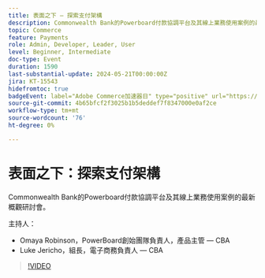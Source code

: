 ```yaml
---
title: 表面之下 — 探索支付架構
description: Commonwealth Bank的Powerboard付款協調平台及其線上業務使用案例的最新概觀研討會。
topic: Commerce
feature: Payments
role: Admin, Developer, Leader, User
level: Beginner, Intermediate
doc-type: Event
duration: 1590
last-substantial-update: 2024-05-21T00:00:00Z
jira: KT-15543
hidefromtoc: true
badgeEvent: label="Adobe Commerce加速器日" type="positive" url="https://experienceleague.adobe.com/en/docs/events/apac-commerce-recordings/2024/accelerator-day/overview.html"
source-git-commit: 4b65bfcf2f3025b1b5deddef7f8347000e0af2ce
workflow-type: tm+mt
source-wordcount: '76'
ht-degree: 0%

---
```



# 表面之下：探索支付架構

Commonwealth Bank的Powerboard付款協調平台及其線上業務使用案例的最新概觀研討會。

主持人：

+ Omaya Robinson，PowerBoard創始團隊負責人，產品主管 — CBA
+ Luke Jericho，組長，電子商務負責人 — CBA

>[!VIDEO](https://video.tv.adobe.com/v/3429270/?learn=on)
